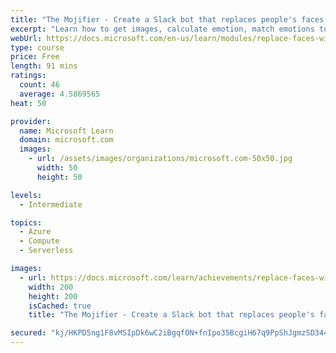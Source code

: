 ```yaml
---
title: "The Mojifier - Create a Slack bot that replaces people's faces with emojis matching their emotion"
excerpt: "Learn how to get images, calculate emotion, match emotions to emojis, and replace faces with emoji."
webUrl: https://docs.microsoft.com/en-us/learn/modules/replace-faces-with-emojis-matching-emotion/
type: course
price: Free
length: 91 mins
ratings:
  count: 46
  average: 4.5869565
heat: 50

provider:
  name: Microsoft Learn
  domain: microsoft.com
  images:
    - url: /assets/images/organizations/microsoft.com-50x50.jpg
      width: 50
      height: 50

levels:
  - Intermediate

topics:
  - Azure
  - Compute
  - Serverless

images:
  - url: https://docs.microsoft.com/learn/achievements/replace-faces-with-emojis-matching-emotion-social.png
    width: 200
    height: 200
    isCached: true
    title: "The Mojifier - Create a Slack bot that replaces people's faces with emojis matching their emotion"

secured: "kj/HKPD5ng1F8vMSIpDk6wC2iBgqfON+fnIpo35BcgiH67q9PpShJgmzSD3446cYDV4rNJUdWsJWzMABNQ6KvJvGmC1BvWeMTERSjiCj3RJC4OSXJRXmbVNyKdV2Clcf3DZwoE73ar8VP+gDJbTScJd13ZjmzzrN6OQeWbA16WrjLnS3KEhv90kDwlda8YX4QRHvm2tXDXa7dzf/tw46+6/83+0ZY0sy0oqOv7RB7CTD5zu/S8XTPFengJPzr+AG8w9lLdkhN4ExZ4cicweE2ZYPMjmg+UHUJUXz50MacwsROm4XOordjOWP230JnIRbkF2X9P7GR3bKowf01aKYhk0sM7BAsRmW6fPjk39on8KuvNH9uld4SEeOpkYkT9/QaFRG/LHvMR7dZPFbjSONNv2cVB2k1sA5Gcqp2xMAYUQ=;PSBJUKdH1Xw7LD4b2tCk4g=="
---
```


